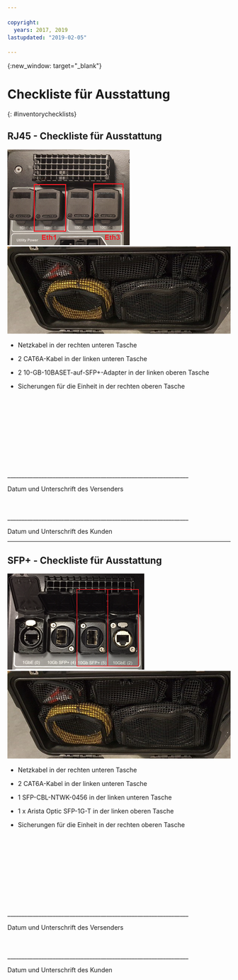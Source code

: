 ```yaml
---

copyright:
  years: 2017, 2019
lastupdated: "2019-02-05"

---
```

{:new_window: target="_blank"}

# Checkliste für Ausstattung
{: #inventorychecklists}

## RJ45 - Checkliste für Ausstattung

![RJ45-Ports](/images/RJ45Ports.png)
![Ausstattung der Einheiten für Mass Data Migration](/images/MDMDeviceInventory.png)



-	Netzkabel in der rechten unteren Tasche

-	2 CAT6A-Kabel in der linken unteren Tasche

-	2 10-GB-10BASET-auf-SFP+-Adapter in der linken oberen Tasche

-	Sicherungen für die Einheit in der rechten oberen Tasche



</br>
</br>
</br>
</br>
</br>
</br>
</br>
</br>
</hr>
</br>
</hr>    
</br>
________________________________________________________________

Datum und Unterschrift des Versenders


</br>
</hr>
</br>
________________________________________________________________

Datum und Unterschrift des Kunden




<hr>

## SFP+ - Checkliste für Ausstattung

![SFP-Ports](/images/SFP+Ports.png)
![Ausstattung der Einheiten für Mass Data Migration](/images/MDMDeviceInventory.png)


-	Netzkabel in der rechten unteren Tasche

-	2 CAT6A-Kabel in der linken unteren Tasche

-	1 SFP-CBL-NTWK-0456 in der linken unteren Tasche

- 1 x Arista Optic SFP-1G-T in der linken oberen Tasche

-	Sicherungen für die Einheit in der rechten oberen Tasche



</br>
</br>
</br>
</br>
</br>
</br>
</br>
</br>
</hr>
</br>
</hr>    
</br>
________________________________________________________________

Datum und Unterschrift des Versenders


</br>
</hr>
</br>
________________________________________________________________

Datum und Unterschrift des Kunden
